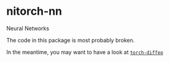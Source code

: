 # nitorch-nn
Neural Networks


The code in this package is most probably broken.

In the meantime, you may want to have a look at
[`torch-diffeo`](https://github.com/balbasty/torch-diffeo)
